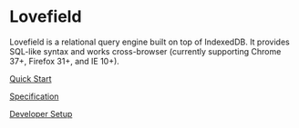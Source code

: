 # Lovefield

Lovefield is a relational query engine built on top of IndexedDB. It provides SQL-like syntax and works cross-browser (currently supporting Chrome 37+, Firefox 31+, and IE 10+).

[Quick Start](docs/quick_start.md)

[Specification](docs/spec_index.md)

[Developer Setup](docs/dev_setup.md)
